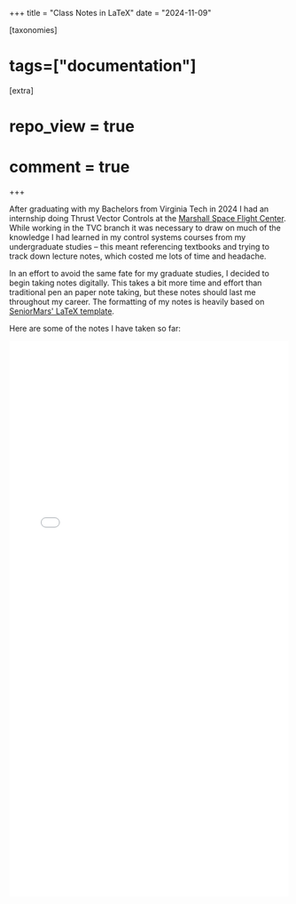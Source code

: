 +++
title = "Class Notes in LaTeX"
date = "2024-11-09"

[taxonomies]
# tags=["documentation"]

[extra]
# repo_view = true
# comment = true
+++

After graduating with my Bachelors from Virginia Tech in 2024 I had an internship doing Thrust Vector Controls at the [Marshall Space Flight Center](https://www.nasa.gov/marshall/). While working in the TVC branch it was necessary to draw on much of the knowledge I had learned in my control systems courses from my undergraduate studies – this meant referencing textbooks and trying to track down lecture notes, which costed me lots of time and headache.

In an effort to avoid the same fate for my graduate studies, I decided to begin taking notes digitally. This takes a bit more time and effort than traditional pen an paper note taking, but these notes should last me throughout my career.
The formatting of my notes is heavily based on [SeniorMars' LaTeX template](https://github.com/SeniorMars/dotfiles/tree/main/latex_template).

Here are some of the notes I have taken so far: 

<embed src="../als_notes.pdf" type="application/pdf" width=100% height=1000px>


